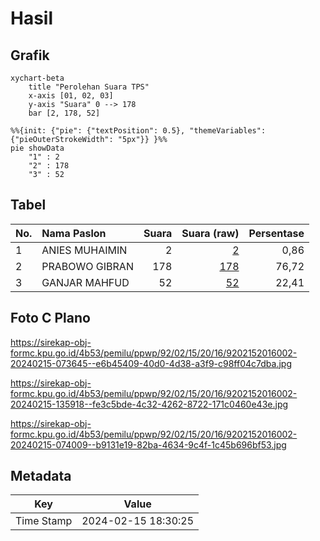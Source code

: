 # Hasil

## Grafik

```mermaid
xychart-beta
    title "Perolehan Suara TPS"
    x-axis [01, 02, 03]
    y-axis "Suara" 0 --> 178
    bar [2, 178, 52]
```

```mermaid
%%{init: {"pie": {"textPosition": 0.5}, "themeVariables": {"pieOuterStrokeWidth": "5px"}} }%%
pie showData
    "1" : 2
    "2" : 178
    "3" : 52
```

## Tabel

| No. | Nama Paslon    | Suara | Suara (raw) | Persentase |
|:--- |:-------------- | -----:| -----------:| ----------:|
| 1   | ANIES MUHAIMIN | 2     | [2][p-1]    | 0,86       |
| 2   | PRABOWO GIBRAN | 178   | [178][p-2]  | 76,72      |
| 3   | GANJAR MAHFUD  | 52    | [52][p-3]   | 22,41      |


[p-1]: https://github.com/gigit-pemilu/pemilu-2024-92-papua-barat/blob/main/pilpres/hitung-suara/sub/92-papua-barat/sub/02-manokwari/sub/15-manokwari-selatan/sub/2016-dobut/sub/002-tps/sub/paslon-1.txt
[p-2]: https://github.com/gigit-pemilu/pemilu-2024-92-papua-barat/blob/main/pilpres/hitung-suara/sub/92-papua-barat/sub/02-manokwari/sub/15-manokwari-selatan/sub/2016-dobut/sub/002-tps/sub/paslon-2.txt
[p-3]: https://github.com/gigit-pemilu/pemilu-2024-92-papua-barat/blob/main/pilpres/hitung-suara/sub/92-papua-barat/sub/02-manokwari/sub/15-manokwari-selatan/sub/2016-dobut/sub/002-tps/sub/paslon-3.txt

## Foto C Plano

https://sirekap-obj-formc.kpu.go.id/4b53/pemilu/ppwp/92/02/15/20/16/9202152016002-20240215-073645--e6b45409-40d0-4d38-a3f9-c98ff04c7dba.jpg

https://sirekap-obj-formc.kpu.go.id/4b53/pemilu/ppwp/92/02/15/20/16/9202152016002-20240215-135918--fe3c5bde-4c32-4262-8722-171c0460e43e.jpg

https://sirekap-obj-formc.kpu.go.id/4b53/pemilu/ppwp/92/02/15/20/16/9202152016002-20240215-074009--b9131e19-82ba-4634-9c4f-1c45b696bf53.jpg


## Metadata

| Key        | Value               |
| ---------- | ------------------- |
| Time Stamp | 2024-02-15 18:30:25 |



